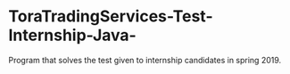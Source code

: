 # ToraTradingServices-Test-Internship-Java-
Program that solves the test given to internship candidates in spring 2019.

